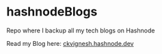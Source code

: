 # hashnodeBlogs
Repo where I backup all my tech blogs on Hashnode

Read my Blog here: [ckvignesh.hashnode.dev](https://ckvignesh.hashnode.dev/)
